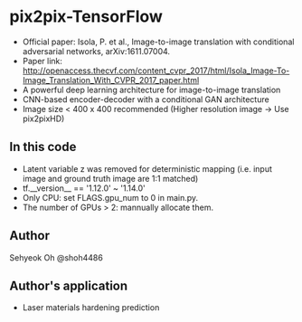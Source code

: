 # pix2pix-TensorFlow
- Official paper: Isola, P. et al., Image-to-image translation with conditional adversarial networks, arXiv:1611.07004.
- Paper link: http://openaccess.thecvf.com/content_cvpr_2017/html/Isola_Image-To-Image_Translation_With_CVPR_2017_paper.html
- A powerful deep learning architecture for image-to-image translation
- CNN-based encoder-decoder with a conditional GAN architecture
- Image size < 400 x 400 recommended (Higher resolution image -> Use pix2pixHD)
## In this code
- Latent variable z was removed for deterministic mapping (i.e. input image and ground truth image are 1:1 matched)
- tf.\_\_version\_\_ == '1.12.0' ~ '1.14.0'
- Only CPU: set FLAGS.gpu_num to 0 in main.py.
- The number of GPUs > 2: mannually allocate them.
## Author
Sehyeok Oh  @shoh4486
## Author's application
- Laser materials hardening prediction
